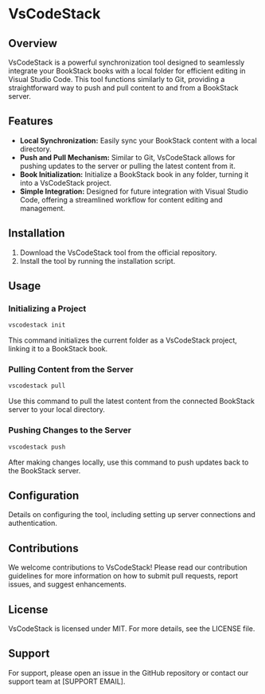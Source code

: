 # VsCodeStack

## Overview
VsCodeStack is a powerful synchronization tool designed to seamlessly integrate your BookStack books with a local folder for efficient editing in Visual Studio Code. This tool functions similarly to Git, providing a straightforward way to push and pull content to and from a BookStack server.

## Features
- **Local Synchronization:** Easily sync your BookStack content with a local directory.
- **Push and Pull Mechanism:** Similar to Git, VsCodeStack allows for pushing updates to the server or pulling the latest content from it.
- **Book Initialization:** Initialize a BookStack book in any folder, turning it into a VsCodeStack project.
- **Simple Integration:** Designed for future integration with Visual Studio Code, offering a streamlined workflow for content editing and management.

## Installation
1. Download the VsCodeStack tool from the official repository.
2. Install the tool by running the installation script.

## Usage
### Initializing a Project
```bash
vscodestack init
```
This command initializes the current folder as a VsCodeStack project, linking it to a BookStack book.

### Pulling Content from the Server
```bash
vscodestack pull
```

Use this command to pull the latest content from the connected BookStack server to your local directory.

### Pushing Changes to the Server
```bash
vscodestack push
```
After making changes locally, use this command to push updates back to the BookStack server.

## Configuration
Details on configuring the tool, including setting up server connections and authentication.

## Contributions
We welcome contributions to VsCodeStack! Please read our contribution guidelines for more information on how to submit pull requests, report issues, and suggest enhancements.

## License
VsCodeStack is licensed under MIT. For more details, see the LICENSE file.

## Support
For support, please open an issue in the GitHub repository or contact our support team at [SUPPORT EMAIL].